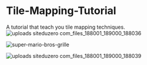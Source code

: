 # Tile-Mapping-Tutorial
A tutorial that teach you tile mapping techniques.
![uploads siteduzero com_files_188001_189000_188036](https://github.com/raytomely/Tile-Mapping-Tutorial/assets/45993451/6d938d71-a6d0-4acf-92cf-84b5ac1c4651)

![super-mario-bros-grille](https://github.com/raytomely/Tile-Mapping-Tutorial/assets/45993451/8d5a4b23-c730-419c-abf3-621f78cd9d65)

![uploads siteduzero com_files_188001_189000_188039](https://github.com/raytomely/Tile-Mapping-Tutorial/assets/45993451/d30bd0a8-25ab-473d-aa35-4ce7bb968c5a)
